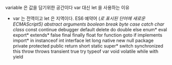 variable 은 값을 담기위한 공간이다
var 대신 let 을 사용하는 이유
* var 는 전역이고 let 은 지역이다.
ES6 예약어 (*로 표시된 단어에 새로운 ECMAScript5)
abstract arguments boolean break byte case catch char class* const continue debugger default delete do double else enum* eval export* extends* false final finally float for function goto if implements import* in instanceof int interface let long native new null package private protected public return short static super* switch synchronized this throw throws transient true try typeof var void volatile while with yield